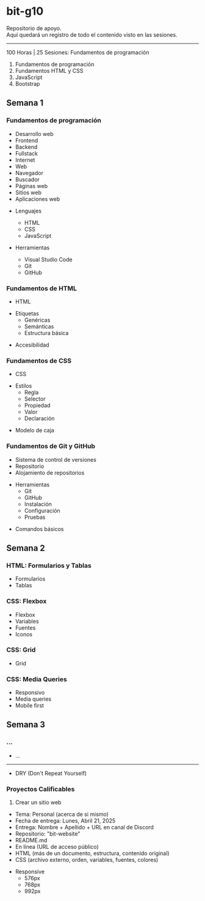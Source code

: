 # bit-g10
Repositorio de apoyo.  
Aquí quedará un registro de todo el contenido visto en las sesiones.

---

100 Horas | 25 Sesiones: Fundamentos de programación

1. Fundamentos de programación
2. Fundamentos HTML y CSS
3. JavaScript
4. Bootstrap
## Semana 1
### Fundamentos de programación
- Desarrollo web
- Frontend
- Backend
- Fullstack
- Internet
- Web
- Navegador
- Buscador
- Páginas web
- Sitios web
- Aplicaciones web

* Lenguajes
  - HTML
  - CSS
  - JavaScript

* Herramientas
  - Visual Studio Code
  - Git
  - GitHub
### Fundamentos de HTML
- HTML

* Etiquetas
  - Genéricas
  - Semánticas
  - Estructura básica

- Accesibilidad
### Fundamentos de CSS
- CSS

* Estilos
  - Regla
  - Selector
  - Propiedad
  - Valor
  - Declaración

- Modelo de caja
### Fundamentos de Git y GitHub
- Sistema de control de versiones
- Repositorio
- Alojamiento de repositorios

* Herramientas
  - Git
  - GitHub
  - Instalación
  - Configuración
  - Pruebas

- Comandos básicos
## Semana 2
### HTML: Formularios y Tablas
- Formularios
- Tablas
### CSS: Flexbox
- Flexbox
- Variables
- Fuentes
- Iconos
### CSS: Grid
- Grid
### CSS: Media Queries
- Responsivo
- Media queries
- Mobile first
## Semana 3
### ...
- ...

---

- DRY (Don't Repeat Yourself)

### Proyectos Calificables
1. Crear un sitio web

- Tema: Personal (acerca de si mismo)
- Fecha de entrega: Lunes, Abril 21, 2025
- Entrega: Nombre + Apellido + URL en canal de Discord
- Repositorio: "bit-website"
- README.md
- En línea (URL de acceso público)
- HTML (más de un documento, estructura, contenido original)
- CSS (archivo externo, orden, variables, fuentes, colores)

* Responsive
  - 576px
  - 768px
  - 992px
